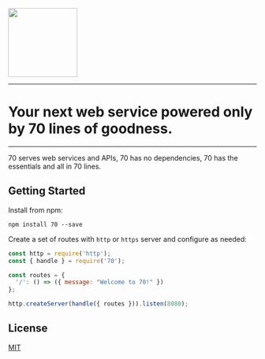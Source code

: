 <img src="https://github.com/quart-search/70/raw/master/Logo.png" width="140">

------

# Your next web service powered only by 70 lines of goodness.

------
70 serves web services and APIs, 70 has no dependencies, 70 has the essentials and all in 70 lines.

## Getting Started
Install from npm:
```
npm install 70 --save
```

Create a set of routes with `http` or `https` server and configure as needed:
```javascript
const http = require('http');
const { handle } = require('70');

const routes = {
  '/': () => ({ message: "Welcome to 70!" })
};

http.createServer(handle({ routes })).listen(8080);
```

## License
[MIT](./LICENSE)
